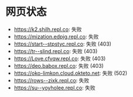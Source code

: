 # 网页状态
- https://k2.shilh.repl.co: 失败
- https://mization.edpjg.repl.co: 失败
- https://start--stpstyc.repl.co: 失败 (403)
- https://tr--slind.repl.co: 失败 (403)
- https://Love.cfvqw.repl.co: 失败 (403)
- https://deo.babox.repl.co: 失败 (403)
- https://oko-limkon.cloud.okteto.net: 失败 (502)
- https://rows--zixk.repl.co: 失败
- https://su--yoyholee.repl.co: 失败
